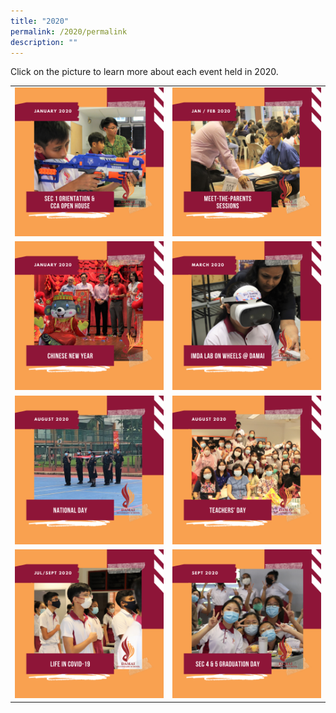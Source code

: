 ```yaml
---
title: "2020"
permalink: /2020/permalink
description: ""
---
```

<p>Click on the picture to learn more about each event held in 2020.</p>
<table>
<tbody>
<tr>
<td>
<div><a href="/information/news-and-events/2020/sec-1-orientation-n-cca-open-house"><img src="/images/2020a.png"></a></div>
</td>
<td>
<div><a href="/information/news-and-events/2020/meet-the-parents-sessions"><img src="/images/2020b.png"></a></div>
</td>
</tr>
<tr>
<td><a href="/information/news-and-events/2020/chinese-new-year"><img src="/images/2020c.png"></a></td>
<td>
<a href="/information/news-and-events/2020/imda-lab-on-wheels-at-damai"><img src="/images/2020d.png"></a></td>
</tr>
<tr>
<td><a href="/information/news-and-events/2020/national-day"><img src="/images/2020e.png"></a></td>
<td><a href="/information/news-and-events/2020/teachers-day"><img src="/images/2020f.png"></a></td>
</tr>
<tr>
<td><a href="/information/news-and-events/2020/life-in-covid-19"><img src="/images/2020g.png"></a></td>
<td>
<a href="/information/news-and-events/2020/sec-4-n-5-graduation-day"><img src="/images/2020h.png"></a>
</td>
</tr>
</tbody>
</table>